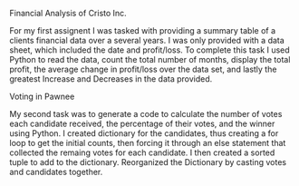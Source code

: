 Financial Analysis of Cristo Inc.

For my first assignent I was tasked with providing a summary table of a clients financial data over a several years. I was only provided with a data sheet, which included the date and profit/loss. To complete this task I used Python to read the data, count the total number of months, display the total profit, the average change in profit/loss over the data set, and lastly the greatest Increase and Decreases in the data provided.


Voting in Pawnee

My second task was to generate a code to calculate the number of votes each candidate received, the percentage of their votes, and the winner using Python. I created dictionary for the candidates, thus creating a for loop to get the initial counts, then forcing it through an else statement that collected the remaing votes for each candidate. I then created a sorted tuple to add to the dictionary. Reorganized the Dictionary by casting votes and candidates together. 
